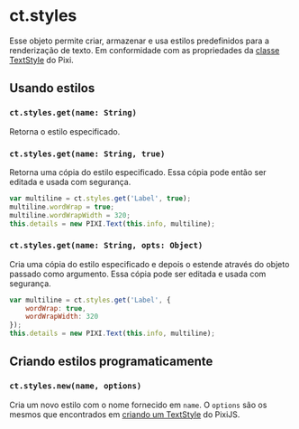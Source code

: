 # ct.styles

Esse objeto permite criar, armazenar e usa estilos predefinidos para a renderização de texto. Em conformidade com as propriedades da [classe TextStyle](https://pixijs.download/release/docs/PIXI.TextStyle.html) do Pixi.

## Usando estilos

### `ct.styles.get(name: String)`

Retorna o estilo especificado.

### `ct.styles.get(name: String, true)`

Retorna uma cópia do estilo especificado. Essa cópia pode então ser editada e usada com segurança.

```js
var multiline = ct.styles.get('Label', true);
multiline.wordWrap = true;
multiline.wordWrapWidth = 320;
this.details = new PIXI.Text(this.info, multiline);
```

### `ct.styles.get(name: String, opts: Object)`

Cria uma cópia do estilo especificado e depois o estende através do objeto passado como argumento. Essa cópia pode ser editada e usada com segurança.

```js
var multiline = ct.styles.get('Label', {
    wordWrap: true,
    wordWrapWidth: 320
});
this.details = new PIXI.Text(this.info, multiline);
```

## Criando estilos programaticamente

### `ct.styles.new(name, options)`

Cria um novo estilo com o nome fornecido em `name`. O `options` são os mesmos que encontrados em [criando um TextStyle](https://pixijs.download/release/docs/PIXI.TextStyle.html) do PixiJS.
